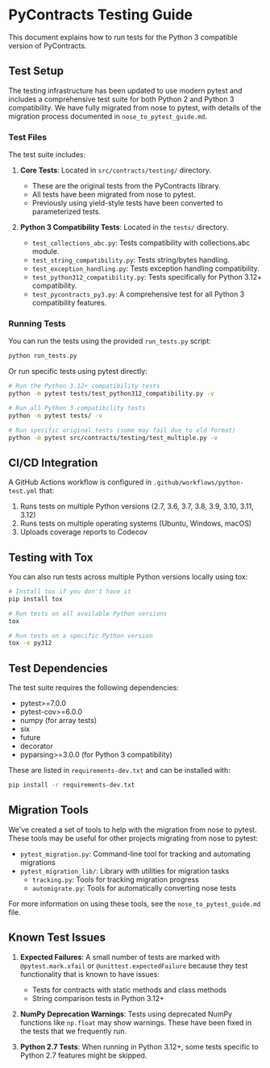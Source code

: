 # PyContracts Testing Guide

This document explains how to run tests for the Python 3 compatible version of PyContracts.

## Test Setup

The testing infrastructure has been updated to use modern pytest and includes a comprehensive test suite for both Python 2 and Python 3 compatibility. We have fully migrated from nose to pytest, with details of the migration process documented in `nose_to_pytest_guide.md`.

### Test Files

The test suite includes:

1. **Core Tests**: Located in `src/contracts/testing/` directory.
   - These are the original tests from the PyContracts library.
   - All tests have been migrated from nose to pytest.
   - Previously using yield-style tests have been converted to parameterized tests.

2. **Python 3 Compatibility Tests**: Located in the `tests/` directory.
   - `test_collections_abc.py`: Tests compatibility with collections.abc module.
   - `test_string_compatibility.py`: Tests string/bytes handling.
   - `test_exception_handling.py`: Tests exception handling compatibility.
   - `test_python312_compatibility.py`: Tests specifically for Python 3.12+ compatibility.
   - `test_pycontracts_py3.py`: A comprehensive test for all Python 3 compatibility features.

### Running Tests

You can run the tests using the provided `run_tests.py` script:

```bash
python run_tests.py
```

Or run specific tests using pytest directly:

```bash
# Run the Python 3.12+ compatibility tests
python -m pytest tests/test_python312_compatibility.py -v

# Run all Python 3 compatibility tests
python -m pytest tests/ -v

# Run specific original tests (some may fail due to old format)
python -m pytest src/contracts/testing/test_multiple.py -v
```

## CI/CD Integration

A GitHub Actions workflow is configured in `.github/workflows/python-test.yml` that:

1. Runs tests on multiple Python versions (2.7, 3.6, 3.7, 3.8, 3.9, 3.10, 3.11, 3.12)
2. Runs tests on multiple operating systems (Ubuntu, Windows, macOS)
3. Uploads coverage reports to Codecov

## Testing with Tox

You can also run tests across multiple Python versions locally using tox:

```bash
# Install tox if you don't have it
pip install tox

# Run tests on all available Python versions
tox

# Run tests on a specific Python version
tox -e py312
```

## Test Dependencies

The test suite requires the following dependencies:

- pytest>=7.0.0
- pytest-cov>=6.0.0
- numpy (for array tests)
- six
- future
- decorator
- pyparsing>=3.0.0 (for Python 3 compatibility)

These are listed in `requirements-dev.txt` and can be installed with:

```bash
pip install -r requirements-dev.txt
```

## Migration Tools

We've created a set of tools to help with the migration from nose to pytest. These tools may be useful for other projects migrating from nose to pytest:

- `pytest_migration.py`: Command-line tool for tracking and automating migrations
- `pytest_migration_lib/`: Library with utilities for migration tasks
  - `tracking.py`: Tools for tracking migration progress
  - `automigrate.py`: Tools for automatically converting nose tests

For more information on using these tools, see the `nose_to_pytest_guide.md` file.

## Known Test Issues

1. **Expected Failures**: A small number of tests are marked with `@pytest.mark.xfail` or `@unittest.expectedFailure` because they test functionality that is known to have issues:
   - Tests for contracts with static methods and class methods 
   - String comparison tests in Python 3.12+

2. **NumPy Deprecation Warnings**: Tests using deprecated NumPy functions like `np.float` may show warnings. These have been fixed in the tests that we frequently run.

3. **Python 2.7 Tests**: When running in Python 3.12+, some tests specific to Python 2.7 features might be skipped.